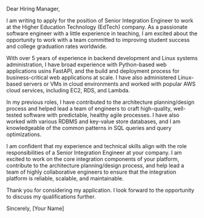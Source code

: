 Dear Hiring Manager,

I am writing to apply for the position of Senior Integration Engineer to work at the Higher Education Technology (EdTech) company. As a passionate software engineer with a little experience in teaching, I am excited about the opportunity to work with a team committed to improving student success and college graduation rates worldwide.

With over 5 years of experience in backend development and Linux systems administration, I have broad experience with Python-based web applications usins FastAPI, and the build and deployment process for business-critical web applications at scale. I have also administered Linux-based servers or VMs in cloud environments and worked with popular AWS cloud services, including EC2, RDS, and Lambda.

In my previous roles, I have contributed to the architecture planning/design process and helped lead a team of engineers to craft high-quality, well-tested software with predictable, healthy agile processes. I have also worked with various RDBMS and key-value store databases, and I am knowledgeable of the common patterns in SQL queries and query optimizations.

I am confident that my experience and technical skills align with the role responsibilities of a Senior Integration Engineer at your company. I am excited to work on the core integration components of your platform, contribute to the architecture planning/design process, and help lead a team of highly collaborative engineers to ensure that the integration platform is reliable, scalable, and maintainable.

Thank you for considering my application. I look forward to the opportunity to discuss my qualifications further.

Sincerely,
[Your Name]
